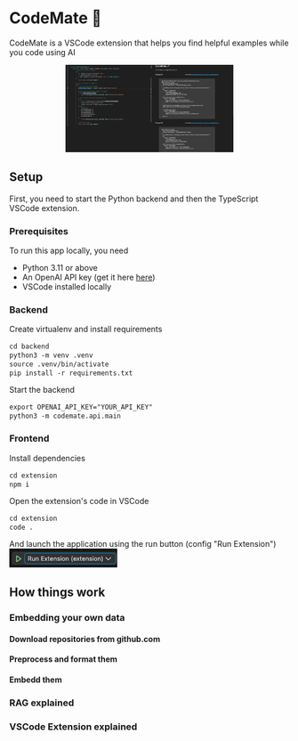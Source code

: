 # CodeMate 🚀

CodeMate is a VSCode extension that helps you find helpful examples while you code using AI

<p align="center">
    <img src="./demo_screenshot.png" width="60%" style="margin-left: auto; margin-right: auto" /> 
</p>

## Setup

First, you need to start the Python backend and then the TypeScript VSCode extension. 

### Prerequisites

To run this app locally, you need
* Python 3.11 or above
* An OpenAI API key (get it here [here](https://platform.openai.com/api-keys))
* VSCode installed locally 

### Backend

Create virtualenv and install requirements

```
cd backend
python3 -m venv .venv
source .venv/bin/activate
pip install -r requirements.txt
```

Start the backend 

```
export OPENAI_API_KEY="YOUR_API_KEY"
python3 -m codemate.api.main
```

### Frontend 

Install dependencies

```
cd extension
npm i
```

Open the extension's code in VSCode 

```
cd extension
code .
```

And launch the application using the run button (config "Run Extension") ![Run Button](./run_button.png)

## How things work 

### Embedding your own data 

#### Download repositories from github.com

#### Preprocess and format them

#### Embedd them 

### RAG explained 

### VSCode Extension explained 

